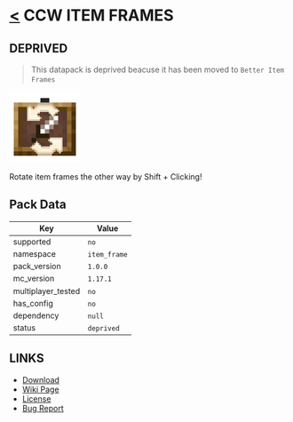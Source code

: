 # [<](../README.md) CCW ITEM FRAMES

## DEPRIVED

> This datapack is deprived beacuse it has been moved to `Better Item Frames`

![alt](pack.png)

Rotate item frames the other way by Shift + Clicking!

## Pack Data

| Key                | Value        |
| ------------------ | ------------ |
| supported          | `no`         |
| namespace          | `item_frame` |
| pack_version       | `1.0.0`      |
| mc_version         | `1.17.1`     |
| multiplayer_tested | `no`         |
| has_config         | `no`         |
| dependency         | `null`       |
| status             | `deprived`   |

## LINKS

-   [Download](https://www.curseforge.com/minecraft/customization/)
-   [Wiki Page](https://github.com/legopitstop/Datapacks/wiki/CCW_Item_Frames)
-   [License](https://legopitstop.weebly.com/license.html)
-   [Bug Report](https://github.com/legopitstop/Datapacks/issues)
